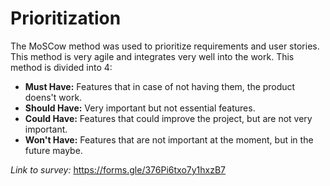 # Prioritization

The MoSCow method was used to prioritize requirements and user stories. This method is very agile and integrates very well into the work.
This method is divided into 4:
+ **Must Have:** Features that in case of not having them, the product doens't work.
+ **Should Have:** Very important but not essential features.
+ **Could Have:** Features that could improve the project, but are not very important.
+ **Won't Have:** Features that are not important at the moment, but in the future maybe.

_Link to survey:_ https://forms.gle/376Pi6txo7y1hxzB7 
